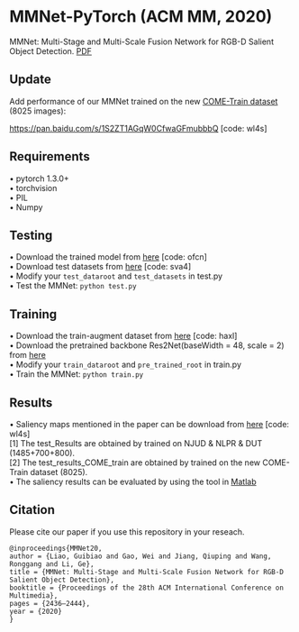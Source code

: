 # MMNet-PyTorch (ACM MM, 2020)
MMNet: Multi-Stage and Multi-Scale Fusion Network for RGB-D Salient Object Detection. [PDF](https://dl.acm.org/doi/10.1145/3394171.3413523)  

## Update 

Add performance of our MMNet trained on the new [COME-Train dataset](https://github.com/JingZhang617/cascaded_rgbd_sod) (8025 images):   

https://pan.baidu.com/s/1S2ZT1AGqW0CfwaGFmubbbQ [code: wl4s]     


## Requirements
•	pytorch 1.3.0+   
•	torchvision   
•	PIL   
•	Numpy   


## Testing
•	Download the trained model from [here](https://pan.baidu.com/s/1sGj6HacGepzWX9-8q8NThQ) [code: ofcn]   
•	Download test datasets from [here](https://pan.baidu.com/s/1hOWEFfcIXGwYHDCzASgkhg ) [code: sva4]  
•	Modify your `test_dataroot` and `test_datasets` in test.py   
•	Test the MMNet: `python test.py`   


## Training 
•	Download the train-augment dataset from [here](https://pan.baidu.com/share/init?surl=8nVAiOkTKczB_ZpIzBHA0A) [code: haxl]    
•	Download the pretrained backbone Res2Net(baseWidth = 48, scale = 2) from [here](https://github.com/Res2Net/Res2Net-PretrainedModels)    
•	Modify your `train_dataroot` and `pre_trained_root` in train.py  
•	Train the MMNet: `python train.py`      


## Results
•	Saliency maps mentioned in the paper can be download from [here](https://pan.baidu.com/s/1S2ZT1AGqW0CfwaGFmubbbQ) [code: wl4s]  
[1] The test_Results are obtained by trained on NJUD & NLPR & DUT (1485+700+800).     
[2] The test_results_COME_train are obtained by trained on the new COME-Train dataset (8025).    
•	The saliency results can be evaluated by using the tool in [Matlab](http://dpfan.net/d3netbenchmark/)   


## Citation
Please cite our paper if you use this repository in your reseach.
```
@inproceedings{MMNet20,   
author = {Liao, Guibiao and Gao, Wei and Jiang, Qiuping and Wang, Ronggang and Li, Ge},  
title = {MMNet: Multi-Stage and Multi-Scale Fusion Network for RGB-D Salient Object Detection},  
booktitle = {Proceedings of the 28th ACM International Conference on Multimedia},   
pages = {2436–2444},   
year = {2020}
}  
```
